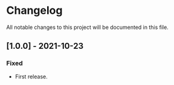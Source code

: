# Changelog

All notable changes to this project will be documented in this file.

## [1.0.0] - 2021-10-23
### Fixed
- First release.